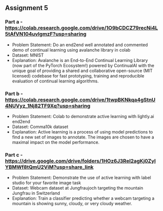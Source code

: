 ## Assignment 5

### Part a - https://colab.research.google.com/drive/1O9bCDCZ79recNi4L5tAfVN104uvlgmzF?usp=sharing
* Problem Statement: Do an end2end well annotated and commented demo of continual learning using avalanche library in colab
* Dataset: MNIST
* Explanation: Avalanche is an End-to-End Continual Learning Library (now part of the PyTorch Ecosystem!) powered by ContinualAI with the unique goal of providing a shared and collaborative open-source (MIT licensed) codebase for fast prototyping, training and reproducible evaluation of continual learning algorithms.

### Part b - https://colab.research.google.com/drive/1twpBKNkqa4gStnU4NUVyz_1Nj82TF9Xq?usp=sharing
* Problem Statement: Colab to demonstrate active learning with lightly.ai end2end
* Dataset: Comma10k dataset
* Explanation: Active learning is a process of using model predictions to find a new set of images to annotate. The images are chosen to have a maximal impact on the model performance.

### Part c - https://drive.google.com/drive/folders/1HOz6J3ReI2agKj0ZyIYBMWf8tQmU2ViM?usp=share_link
* Problem Statement: Demonstrate the use of active learning with label studio for your favorite image task
* Dataset: Webcam dataset at Jungfraujoch targeting the mountain Jungfrau in Switzerland
* Explanation: Train a classifier predicting whether a webcam targeting a mountain is showing sunny, cloudy, or very cloudy weather.
